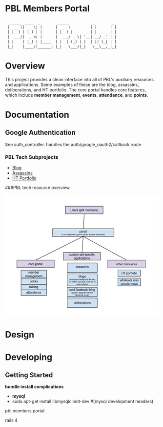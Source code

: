 # PBL Members Portal
```
  _____  ____  _        _____           _        _ 
 |  __ \|  _ \| |      |  __ \         | |      | |
 | |__) | |_) | |      | |__) |__  _ __| |_ __ _| |
 |  ___/|  _ <| |      |  ___/ _ \| '__| __/ _` | |
 | |    | |_) | |____  | |  | (_) | |  | || (_| | |
 |_|    |____/|______| |_|   \___/|_|   \__\__,_|_|
```

# Overview

This project provides a clean interface into all of PBL's auxiliary resources and applications. Some examples of these are the blog, assassins, deliberations, and HT portfolio.
The core portal handles core features, which include __member management__, __events__, __attendance__, and __points__.

# Documentation

## Google Authentication

See auth_controller. handles the auth/google_oauth2/callback route


### PBL Tech Subprojects
* <a href='https://github.com/davidbliu/pbl-blog'>Blog</a>
* <a href='https://github.com/davidbliu/pbl-assassins'>Assassins</a>
* <a href='#'>HT Portfolio</a>


###PBL tech resource overview

<img src='pbl-tech.png' height=400></img>

# Design

# Developing
## Getting Started

__bundle install complications__

* __mysql__
 * sudo apt-get install libmysqlclient-dev  #(mysql development headers)


pbl members portal

rails 4
